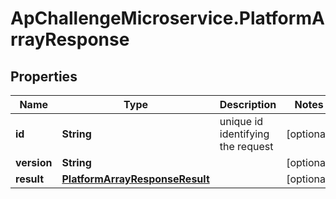 # ApChallengeMicroservice.PlatformArrayResponse

## Properties
Name | Type | Description | Notes
------------ | ------------- | ------------- | -------------
**id** | **String** | unique id identifying the request | [optional] 
**version** | **String** |  | [optional] 
**result** | [**PlatformArrayResponseResult**](PlatformArrayResponseResult.md) |  | [optional] 


